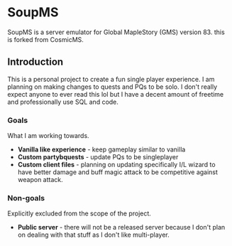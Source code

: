 ﻿# SoupMS
SoupMS is a server emulator for Global MapleStory (GMS) version 83. this is forked from CosmicMS.

## Introduction

This is a personal project to create a fun single player experience. I am planning on making changes to quests and PQs to be solo. I don't really expect anyone to ever read this lol but I have a decent amount of freetime and professionally use SQL and code.

### Goals
What I am working towards.
* __Vanilla like experience__ - keep gameplay similar to vanilla
* __Custom partybquests__ - update PQs to be singleplayer
* __Custom client files__ - planning on updating specifically I/L wizard to have better damage and buff magic attack to be competitive against weapon attack.

### Non-goals
Explicitly excluded from the scope of the project.
* __Public server__ - there will not be a released server because I don't plan on dealing with that stuff as I don't like multi-player.

